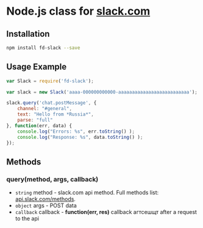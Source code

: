 # Node.js class for [slack.com](https://slack.com/)

## Installation
```sh
npm install fd-slack --save
```

## Usage Example
```js
var Slack = require('fd-slack');

var slack = new Slack('aaaa-000000000000-aaaaaaaaaaaaaaaaaaaaaaaaaa'); //Your skack bot token

slack.query('chat.postMessage', {
    channel: "#general",
    text: "Hello from *Russia*",
    parse: "full"
}, function(err, data) {
    console.log("Errors: %s", err.toString() );
    console.log("Response: %s", data.toString() );
});
```

## Methods
### query(method, args, callback)
* `string` method - slack.com api method. Full methods list: [api.slack.com/methods](https://api.slack.com/methods).
* `object` args - POST data
* `callback` callback - **function(err, res)** callback агтсешщт after a request to the api

